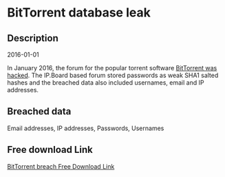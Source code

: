 # BitTorrent database leak

## Description

2016-01-01

In January 2016, the forum for the popular torrent software <a href="https://motherboard.vice.com/read/another-day-another-hack-user-accounts-for-bittorrents-forum-hacking" target="_blank" rel="noopener">BitTorrent was hacked</a>. The IP.Board based forum stored passwords as weak SHA1 salted hashes and the breached data also included usernames, email and IP addresses.

## Breached data

Email addresses, IP addresses, Passwords, Usernames

## Free download Link

[BitTorrent breach Free Download Link](https://tinyurl.com/2b2k277t)